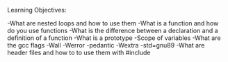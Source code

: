 Learning Objectives:

-What are nested loops and how to use them
-What is a function and how do you use functions
-What is the difference between a declaration and a definition of a function
-What is a prototype
-Scope of variables
-What are the gcc flags -Wall -Werror -pedantic -Wextra -std=gnu89
-What are header files and how to to use them with #include
